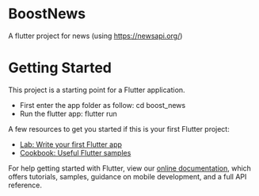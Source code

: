 # BoostNews

A flutter project for news (using https://newsapi.org/)

# Getting Started

This project is a starting point for a Flutter application.

- First enter the app folder as follow:
cd boost_news
- Run the flutter app:
flutter run


A few resources to get you started if this is your first Flutter project:

- [Lab: Write your first Flutter app](https://flutter.dev/docs/get-started/codelab)
- [Cookbook: Useful Flutter samples](https://flutter.dev/docs/cookbook)

For help getting started with Flutter, view our
[online documentation](https://flutter.dev/docs), which offers tutorials,
samples, guidance on mobile development, and a full API reference.
